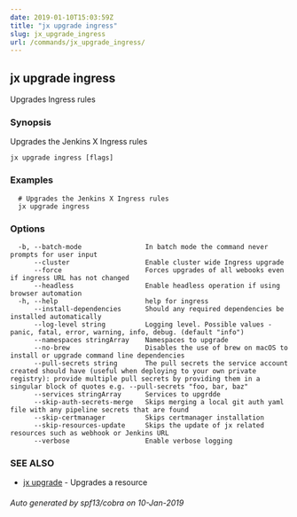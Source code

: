 ```yaml
---
date: 2019-01-10T15:03:59Z
title: "jx upgrade ingress"
slug: jx_upgrade_ingress
url: /commands/jx_upgrade_ingress/
---
```

## jx upgrade ingress

Upgrades Ingress rules

### Synopsis

Upgrades the Jenkins X Ingress rules

```
jx upgrade ingress [flags]
```

### Examples

```
  # Upgrades the Jenkins X Ingress rules
  jx upgrade ingress
```

### Options

```
  -b, --batch-mode                In batch mode the command never prompts for user input
      --cluster                   Enable cluster wide Ingress upgrade
      --force                     Forces upgrades of all webooks even if ingress URL has not changed
      --headless                  Enable headless operation if using browser automation
  -h, --help                      help for ingress
      --install-dependencies      Should any required dependencies be installed automatically
      --log-level string          Logging level. Possible values - panic, fatal, error, warning, info, debug. (default "info")
      --namespaces stringArray    Namespaces to upgrade
      --no-brew                   Disables the use of brew on macOS to install or upgrade command line dependencies
      --pull-secrets string       The pull secrets the service account created should have (useful when deploying to your own private registry): provide multiple pull secrets by providing them in a singular block of quotes e.g. --pull-secrets "foo, bar, baz"
      --services stringArray      Services to upgrdde
      --skip-auth-secrets-merge   Skips merging a local git auth yaml file with any pipeline secrets that are found
      --skip-certmanager          Skips certmanager installation
      --skip-resources-update     Skips the update of jx related resources such as webhook or Jenkins URL
      --verbose                   Enable verbose logging
```

### SEE ALSO

* [jx upgrade](/commands/jx_upgrade/)	 - Upgrades a resource

###### Auto generated by spf13/cobra on 10-Jan-2019
